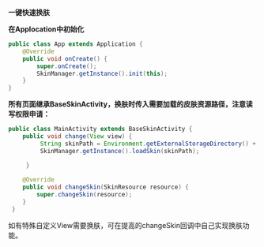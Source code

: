 **一键快速换肤**


**在Applocation中初始化**
```java
public class App extends Application {
    @Override
    public void onCreate() {
        super.onCreate();
        SkinManager.getInstance().init(this);
    }
}
```
**所有页面继承BaseSkinActivity，换肤时传入需要加载的皮肤资源路径，注意读写权限申请：**


```java
public class MainActivity extends BaseSkinActivity {
    public void change(View view) {
         String skinPath = Environment.getExternalStorageDirectory() + File.separator + "plugin.skin";
         SkinManager.getInstance().loadSkin(skinPath);

     }
     
    @Override
    public void changeSkin(SkinResource resource) {
        super.changeSkin(resource);
    }
 }
```
如有特殊自定义View需要换肤，可在提高的changeSkin回调中自己实现换肤功能。



